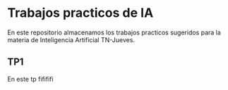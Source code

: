 # Trabajos practicos de IA

En este repositorio almacenamos los trabajos practicos sugeridos para la materia de Inteligencia Artificial TN-Jueves.

## TP1

En este tp fifififi